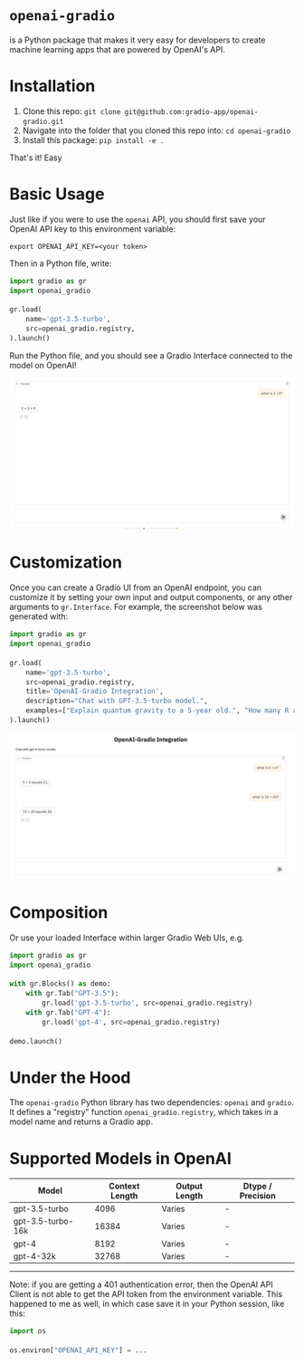 # `openai-gradio`

is a Python package that makes it very easy for developers to create machine learning apps that are powered by OpenAI's API.

# Installation

1. Clone this repo: `git clone git@github.com:gradio-app/openai-gradio.git`
2. Navigate into the folder that you cloned this repo into: `cd openai-gradio`
3. Install this package: `pip install -e .`

<!-- ```bash
pip install openai-gradio
``` -->

That's it! Easy

# Basic Usage

Just like if you were to use the `openai` API, you should first save your OpenAI API key to this environment variable:

```
export OPENAI_API_KEY=<your token>
```

Then in a Python file, write:

```python
import gradio as gr
import openai_gradio

gr.load(
    name='gpt-3.5-turbo',
    src=openai_gradio.registry,
).launch()
```

Run the Python file, and you should see a Gradio Interface connected to the model on OpenAI!

![ChatInterface](chatinterface.png)

# Customization 

Once you can create a Gradio UI from an OpenAI endpoint, you can customize it by setting your own input and output components, or any other arguments to `gr.Interface`. For example, the screenshot below was generated with:

```py
import gradio as gr
import openai_gradio

gr.load(
    name='gpt-3.5-turbo',
    src=openai_gradio.registry,
    title='OpenAI-Gradio Integration',
    description="Chat with GPT-3.5-turbo model.",
    examples=["Explain quantum gravity to a 5-year old.", "How many R are there in the word Strawberry?"]
).launch()
```
![ChatInterface with customizations](chatinterface_with_customization.png)

# Composition

Or use your loaded Interface within larger Gradio Web UIs, e.g.

```python
import gradio as gr
import openai_gradio

with gr.Blocks() as demo:
    with gr.Tab("GPT-3.5"):
        gr.load('gpt-3.5-turbo', src=openai_gradio.registry)
    with gr.Tab("GPT-4"):
        gr.load('gpt-4', src=openai_gradio.registry)

demo.launch()
```

# Under the Hood

The `openai-gradio` Python library has two dependencies: `openai` and `gradio`. It defines a "registry" function `openai_gradio.registry`, which takes in a model name and returns a Gradio app.

# Supported Models in OpenAI

| Model | Context Length | Output Length | Dtype / Precision |
|-------|----------------|---------------|-------|
| gpt-3.5-turbo | 4096 | Varies | - |
| gpt-3.5-turbo-16k | 16384 | Varies | - |
| gpt-4 | 8192 | Varies | - |
| gpt-4-32k | 32768 | Varies | - |

-------

Note: if you are getting a 401 authentication error, then the OpenAI API Client is not able to get the API token from the environment variable. This happened to me as well, in which case save it in your Python session, like this:

```py
import os

os.environ["OPENAI_API_KEY"] = ...
```